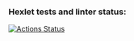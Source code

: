 ### Hexlet tests and linter status:
[![Actions Status](https://github.com/feather-tail/frontend-project-12/actions/workflows/hexlet-check.yml/badge.svg)](https://github.com/feather-tail/frontend-project-12/actions)